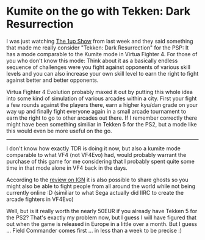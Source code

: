 # Kumite on the go with Tekken: Dark Resurrection

I was just watching [The 1up Show](http://the1upshow.1up.com/) from last week and they said something that made me really consider "Tekken: Dark Resurrection" for the PSP: It has a mode comparable to the Kumite mode in Virtua Fighter 4. For those of you who don't know this mode: Think about it as a basically endless sequence of challenges were you fight against opponents of various skill levels and you can also increase your own skill level to earn the right to fight against better and better opponents.

Virtua Fighter 4 Evolution probably maxed it out by putting this whole idea into some kind of simulation of various arcades within a city. First your fight a few rounds against the players there, earn a higher kyu/dan grade on your way up and finally fight everyone again in a small arcade tournament to earn the right to go to other arcades out there. If I remember correctly there might have been something similiar in Tekken 5 for the PS2, but a mode like this would even be more useful on the go.

-------------------------------



I don't know how exactly TDR is doing it now, but also a kumite mode comparable to what VF4 (not VF4Evo) had, would probably warrant the purchase of this game for me considering that I probably spent quite some time in that mode alone in VF4 back in the days.

According to the [review on IGN](http://psp.ign.com/articles/719/719836p1.html) it is also possible to share ghosts so you might also be able to fight people from all around the world while not being currently online :D (similiar to what Sega actually did IIRC to create the arcade fighters in VF4Evo)

Well, but is it really worth the nearly 50EUR if you already have Tekken 5 for the PS2? That's exactly my problem now, but I guess I will have figured that out when the game is released in Europe in a little over a month. But I guess ... Field Commander comes first ... in less than a week to be precise :)
